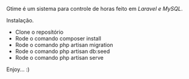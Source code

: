 Gtime é um sistema para controle de horas feito em *Laravel e MySQL*.

Instalação.
- Clone o reposítório
- Rode o comando composer install
- Rode o comando php artisan migration
- Rode o comando php artisan db:seed
- Rode o comando php artisan serve

Enjoy... :)
